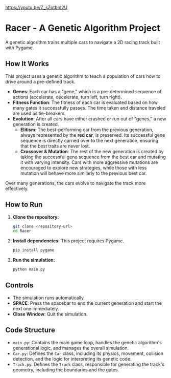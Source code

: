 https://youtu.be/Z_sZotbnI2U

# Racer - A Genetic Algorithm Project

A genetic algorithm trains multiple cars to navigate a 2D racing track built with Pygame.

## How It Works

This project uses a genetic algorithm to teach a population of cars how to drive around a pre-defined track.

*   **Genes**: Each car has a "gene," which is a pre-determined sequence of actions (accelerate, decelerate, turn left, turn right).
*   **Fitness Function**: The fitness of each car is evaluated based on how many gates it successfully passes. The time taken and distance traveled are used as tie-breakers.
*   **Evolution**: After all cars have either crashed or run out of "genes," a new generation is created.
    *   **Elitism**: The best-performing car from the previous generation, always represented by the **red car**, is preserved. Its successful gene sequence is directly carried over to the next generation, ensuring that the best traits are never lost.
    *   **Crossover & Mutation**: The rest of the new generation is created by taking the successful gene sequence from the best car and mutating it with varying intensity. Cars with more aggressive mutations are encouraged to explore new strategies, while those with less mutation will behave more similarly to the previous best car.

Over many generations, the cars evolve to navigate the track more effectively.

## How to Run

1.  **Clone the repository:**
    ```bash
    git clone <repository-url>
    cd Racer
    ```

2.  **Install dependencies:**
    This project requires Pygame.
    ```bash
    pip install pygame
    ```

3.  **Run the simulation:**
    ```bash
    python main.py
    ```

## Controls

- The simulation runs automatically.
- **SPACE**: Press the spacebar to end the current generation and start the next one immediately.
- **Close Window**: Quit the simulation.

## Code Structure

- `main.py`: Contains the main game loop, handles the genetic algorithm's generational logic, and manages the overall simulation.
- `Car.py`: Defines the `Car` class, including its physics, movement, collision detection, and the logic for interpreting its genetic code.
- `Track.py`: Defines the `Track` class, responsible for generating the track's geometry, including the boundaries and the gates.
